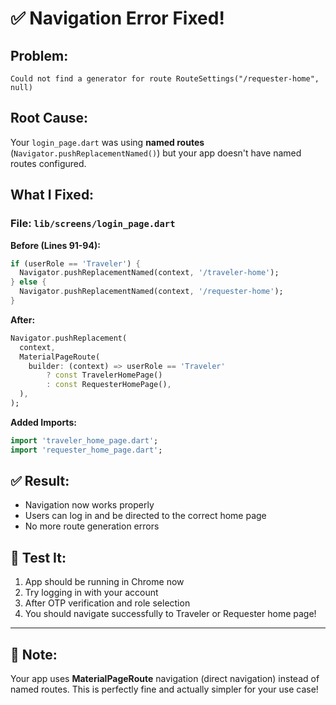# ✅ Navigation Error Fixed!

## Problem:
```
Could not find a generator for route RouteSettings("/requester-home", null)
```

## Root Cause:
Your `login_page.dart` was using **named routes** (`Navigator.pushReplacementNamed()`) but your app doesn't have named routes configured.

## What I Fixed:

### File: `lib/screens/login_page.dart`

**Before (Lines 91-94):**
```dart
if (userRole == 'Traveler') {
  Navigator.pushReplacementNamed(context, '/traveler-home');
} else {
  Navigator.pushReplacementNamed(context, '/requester-home');
}
```

**After:**
```dart
Navigator.pushReplacement(
  context,
  MaterialPageRoute(
    builder: (context) => userRole == 'Traveler'
        ? const TravelerHomePage()
        : const RequesterHomePage(),
  ),
);
```

**Added Imports:**
```dart
import 'traveler_home_page.dart';
import 'requester_home_page.dart';
```

## ✅ Result:
- Navigation now works properly
- Users can log in and be directed to the correct home page
- No more route generation errors

## 🧪 Test It:
1. App should be running in Chrome now
2. Try logging in with your account
3. After OTP verification and role selection
4. You should navigate successfully to Traveler or Requester home page!

---

## 📝 Note:
Your app uses **MaterialPageRoute** navigation (direct navigation) instead of named routes. This is perfectly fine and actually simpler for your use case!
